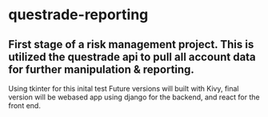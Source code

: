 # questrade-reporting
First stage of a risk management project. This is utilized the questrade api to pull all account data for further manipulation &amp; reporting.
----
Using tkinter for this inital test
Future versions will built with Kivy, final version will be webased app using django for the backend, and react for the front end.
